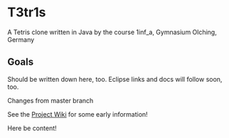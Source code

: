 # T3tr1s
A Tetris clone written in Java by the course 1inf_a, Gymnasium Olching, Germany

## Goals
Should be written down here, too.
Eclipse links and docs will follow soon, too.

Changes from master branch

See the [Project Wiki](T3tr1s/wiki) for some early information!

Here be content!